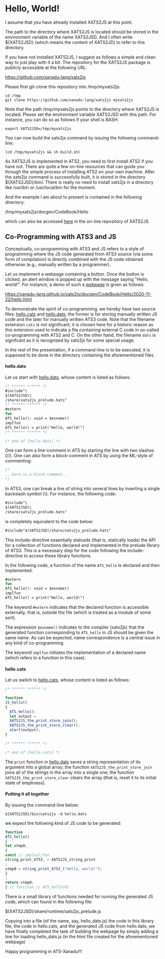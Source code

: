 # Hello, World!

I assume that you have already installed XATS2JS at this point.

The path to the directory where XATS2JS is located should be stored in
the environment variable of the name XATS2JSD. And I often write
${XATS2JSD} (which means the content of XATS2JD) to refer to this
directory.

If you have not installed XATS2JS, I suggest as follows a simple and
clean way to just play with it a bit.
The repository for the XATS2JS package is publicly accessible at the
following URL:

https://github.com/xanadu-lang/xats2js

Please first git-clone this repository into /tmp/myxats2js:

```
cd /tmp
git clone https://github.com/xanadu-lang/xats2js myxats2js
```

Note that the path /tmp/myxats2js points to the directory where
XATS2JS is located. Please set the environment variable XATS2JSD with
this path. For instance, you can do so as follows if your shell is BASH:

```
export XATS2JSD=/tmp/myxats2js
```

You can now build the xats2js command by issuing the following command-line:

```
(cd /tmp/myxats2js && sh build.sh)
```

As XATS2JS is implemented in ATS2, you need to first install ATS2 if
you have not. There are quite a few on-line resources that can guide
you through the simple process of installing ATS2 on your own
machine. After the xats2js command is successfully built, it is stored
in the directory ${XATS2JSD}/bin/.  There is really no need to install
xats2js in a directory like /usr/bin or /usr/local/bin for the moment.

And the example I am about to present is contained in the following
directory:

/tmp/myxats2js/docgen/CodeBook/Hello

which can also be accessed [here](https://github.com/xanadu-lang/xats2js/tree/master/docgen/CodeBook/Hello)
in the on-line repository of XATS2JS.

## Co-Programming with ATS3 and JS

Conceptually, co-programming with ATS3 and JS refers to a style of
programming where the JS code generated from ATS3 source (via some
form of compilation) is directly combined with the JS code obtained
otherwise (e.g., manually written by a programmer).

Let us implement a webpage containing a button. Once the button is
clicked, an alert window is popped up with the message saying "Hello,
world!". For instance, a demo of such a
[webpage](https://xanadu-lang.github.io/xats2js/docgen/CodeBook/Hello/2020-11-22/hello.html)
is given as follows:
  
https://xanadu-lang.github.io/xats2js/docgen/CodeBook/Hello/2020-11-22/hello.html

To demonstrate the spirit of co-programming, we hereby have two source
files: [hello.cats](./hello.cats) and [hello.dats](./hello.dats); the
former is for storing manually written JS code and the later for
manually written ATS3 code.  Note that the filename extension `cats`
is not significant; it is chosen here for a historic reason as this
extension used to indicate a file containing external C code in
so-called co-programming with ATS2 and C. On the other hand, the
filename `dats` is signifcant as it is recognized by xats2js for some
special usage.

In the rest of the presentation, if a command-line is to be executed,
it is supposed to be done in the directory containing the aforementioned
files.

#### hello.dats
  
Let us start with [hello.dats](./hello.dats), whose content is listed as follows:

```ats
(* ****** ****** *)
#include"\
$(XATS2JSD)\
/share/xats2js_prelude.hats"
(* ****** ****** *)
#extern
fun
ATS_hello(): void = $exname()
implfun
ATS_hello() = print("Hello, world!")
(* ****** ****** *)

(* end of [hello.dats] *)
```

One can form a line-comment in ATS by starting the line with
two slashes (//). One can also form a block-comment in ATS by using
the ML-style of commenting:

```ats
(*
...here-is-a-block-comment...
*)
```

In ATS3, one can break a line of string into several lines by
inserting a single backslash symbol (\\). For instance, the following
code:

```ats
#include"\
$(XATS2JSD)\
/share/xats2js_prelude.hats"
```

is completely equivalent to the code below:

```ats
#include"$(XATS2JSD)/share/xats2js_prelude.hats"
```

This include-directive essentially staloads (that is, statically
loads) the API for a collection of functions declared and implemented
in the prelude library of ATS3. This is a necessary step for the code
following the include-directive to access these library functions.

In the following code, a function of the name `ATS_hello` is declared
and then implemented:
  
```ats
#extern
fun
ATS_hello(): void = $exname()
implfun
ATS_hello() = print("Hello, world!")
```

The keyword `#extern` indicates that the declared function is
accessible externally, that is, outside the file (which is treated
as a module of some sort).

The expression `$exname()` indicates to the compiler (xats2js) that
the generated function corresponding to `ATS_hello` in JS should be
given the same name. As can be expected, name correspondence is a
central issue in any kind of co-programming.

The keyword `implfun` initiates the implementation of a declared name
(which refers to a function in this case).

#### hello.cats

Let us switch to [hello.cats](./hello.cats), whose content is listed as follows:

```js
/* ****** ****** */

function
JS_hello()
{
  ATS_hello();
  let output =
  XATS2JS_the_print_store_join();
  XATS2JS_the_print_store_clear();
  alert(output);
}

/* ****** ****** */

/* end of [hello.cats] */
```

The `print` function in [hello.dats](./hello.dats) saves a string
representation of its argument into a global array; the function
`XATS2JS_the_print_store_join` joins all of the strings in the array
into a single one; the function `XATS2JS_the_print_store_clear` clears
the array (that is, reset it to its initial state of emptiness).

#### Putting it all together

By issuing the command-line below:

```
${XATS2JSD}/bin/xats2js -d hello.dats
```

we expect the following kind of JS code
to be generated:


```js
function
ATS_hello()
{
let xtmp0;
{
const // implval/fun
string_print_4753_ = XATS2JS_string_print
;
xtmp0 = string_print_4753_("Hello, world!");
}
;
return xtmp0;
} // function // ATS_hello(0)
```

There is a small library of functions needed for running the generated
JS code, which can found in the following file:

$(XATS2JSD)/share/runtime/xats2js_prelude.js

Copying into a file (of the name, say, hello_dats.js) the code in this
library file, the code in hello.cats, and the generated JS code from
hello.dats, we have finally completed the task of building the webpage
by simply adding a line for loading hello_dats.js (in the html file
created for the aforementioned webpage)

Happy programming in ATS-Xanadu!!!

